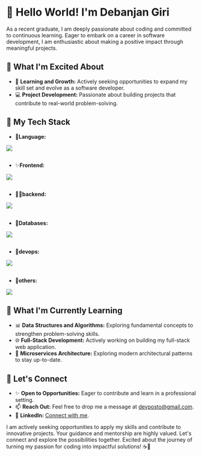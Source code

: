 # 👋 Hello World! I'm Debanjan Giri

As a recent graduate, I am deeply passionate about coding and committed to continuous learning. Eager to embark on a career in software development, I am enthusiastic about making a positive impact through meaningful projects.


## 💼 What I'm Excited About
- 🌱 **Learning and Growth:** Actively seeking opportunities to expand my skill set and evolve as a software developer.
- 💻 **Project Development:** Passionate about building projects that contribute to real-world problem-solving.

## 🚀 My Tech Stack

- 💎**Language:**
<a href="https://skillicons.dev">
  <img src="https://skillicons.dev/icons?i=java,typescript,javascript" />
</a>

##

- ✨**Frontend:**
<a href="https://skillicons.dev">
    <img src="https://skillicons.dev/icons?i=react,html,css" />
  </a>

  ##
  
- 🧑‍💻**backend:**
<a href="https://skillicons.dev">
    <img src="https://skillicons.dev/icons?i=spring,express,graphql" />
  </a>

##

- 🔋**Databases:**
<a href="https://skillicons.dev">
    <img src="https://skillicons.dev/icons?i=mongodb,mysql,redis" />
  </a>

##
  
- 🐋**devops:**
<a href="https://skillicons.dev">
    <img src="https://skillicons.dev/icons?i=docker,kubernetes,jenkins" />
  </a>

  ##
  
- 🤖**others:**
<a href="https://skillicons.dev">
    <img src="https://skillicons.dev/icons?i=git,aws,bun" />
  </a>

## 🌱 What I'm Currently Learning
- 📊 **Data Structures and Algorithms:** Exploring fundamental concepts to strengthen problem-solving skills.
- 🌐 **Full-Stack Development:** Actively working on building my full-stack web application.
- 🧿 **Microservices Architecture:** Exploring modern architectural patterns to stay up-to-date.

## 🤝 Let's Connect
- ✨ **Open to Opportunities:** Eager to contribute and learn in a professional setting.
- 📫 **Reach Out:** Feel free to drop me a message at devposto@gmail.com.
- 💼 **LinkedIn:** [Connect with me](https://www.linkedin.com/in/debanjanGiri).

I am actively seeking opportunities to apply my skills and contribute to innovative projects. Your guidance and mentorship are highly valued. Let's connect and explore the possibilities together. Excited about the journey of turning my passion for coding into impactful solutions! ☕🚀

